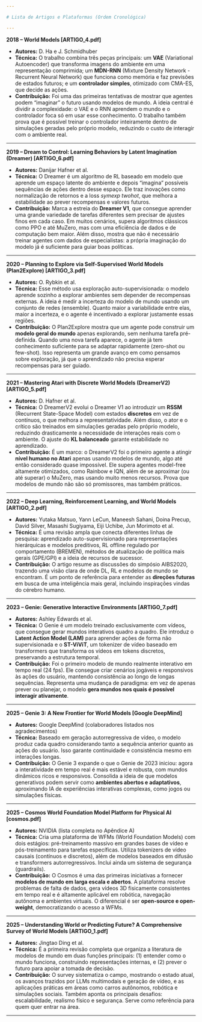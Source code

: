 ```yaml
---

# Lista de Artigos e Plataformas (Ordem Cronológica)

---
```


**2018 – World Models [ARTIGO_4.pdf]**

* **Autores:** D. Ha e J. Schmidhuber
* **Técnica:** O trabalho combina três peças principais: um **VAE** (Variational Autoencoder) que transforma imagens do ambiente em uma representação comprimida; um **MDN-RNN** (Mixture Density Network - Recurrent Neural Network) que funciona como memória e faz previsões de estados futuros; e um **controlador simples**, otimizado com CMA-ES, que decide as ações.
* **Contribuição:** Foi uma das primeiras tentativas de mostrar que agentes podem “imaginar” o futuro usando modelos de mundo. A ideia central é dividir a complexidade: o VAE e o RNN aprendem o mundo e o controlador foca só em usar esse conhecimento. O trabalho também prova que é possível treinar o controlador inteiramente dentro de simulações geradas pelo próprio modelo, reduzindo o custo de interagir com o ambiente real.

---

**2019 – Dream to Control: Learning Behaviors by Latent Imagination (Dreamer) [ARTIGO_6.pdf]**

* **Autores:** Danijar Hafner et al.
* **Técnica:** O Dreamer é um algoritmo de RL baseado em modelo que aprende um espaço latente do ambiente e depois “imagina” possíveis sequências de ações dentro desse espaço. Ele traz inovações como normalização de retornos e a loss *symexp twohot*, que melhora a estabilidade ao prever recompensas e valores futuros.
* **Contribuição:** Marca a estreia do **Dreamer V1**, que consegue aprender uma grande variedade de tarefas diferentes sem precisar de ajustes finos em cada caso. Em muitos cenários, supera algoritmos clássicos como PPO e até MuZero, mas com uma eficiência de dados e de computação bem maior. Além disso, mostra que não é necessário treinar agentes com dados de especialistas: a própria imaginação do modelo já é suficiente para guiar boas políticas.

---

**2020 – Planning to Explore via Self-Supervised World Models (Plan2Explore) [ARTIGO_3.pdf]**

* **Autores:** O. Rybkin et al.
* **Técnica:** Esse método usa exploração auto-supervisionada: o modelo aprende sozinho a explorar ambientes sem depender de recompensas externas. A ideia é medir a incerteza do modelo de mundo usando um conjunto de redes (ensemble). Quanto maior a variabilidade entre elas, maior a incerteza, e o agente é incentivado a explorar justamente essas regiões.
* **Contribuição:** O Plan2Explore mostra que um agente pode construir um **modelo geral do mundo** apenas explorando, sem nenhuma tarefa pré-definida. Quando uma nova tarefa aparece, o agente já tem conhecimento suficiente para se adaptar rapidamente (zero-shot ou few-shot). Isso representa um grande avanço em como pensamos sobre exploração, já que o aprendizado não precisa esperar recompensas para ser guiado.

---

**2021 – Mastering Atari with Discrete World Models (DreamerV2) [ARTIGO_5.pdf]**

* **Autores:** D. Hafner et al.
* **Técnica:** O DreamerV2 evolui o Dreamer V1 ao introduzir um **RSSM** (Recurrent State-Space Model) com estados **discretos** em vez de contínuos, o que melhora a representatividade. Além disso, o ator e o crítico são treinados em simulações geradas pelo próprio modelo, reduzindo drasticamente a necessidade de interações reais com o ambiente. O ajuste do **KL balanceado** garante estabilidade no aprendizado.
* **Contribuição:** É um marco: o DreamerV2 foi o primeiro agente a atingir **nível humano no Atari** apenas usando modelos de mundo, algo até então considerado quase impossível. Ele supera agentes model-free altamente otimizados, como Rainbow e IQN, além de se aproximar (ou até superar) o MuZero, mas usando muito menos recursos. Prova que modelos de mundo não são só promissores, mas também práticos.

---

**2022 – Deep Learning, Reinforcement Learning, and World Models [ARTIGO_2.pdf]**

* **Autores:** Yutaka Matsuo, Yann LeCun, Maneesh Sahani, Doina Precup, David Silver, Masashi Sugiyama, Eiji Uchibe, Jun Morimoto et al.
* **Técnica:** É uma revisão ampla que conecta diferentes linhas de pesquisa: aprendizado auto-supervisionado para representações hierárquicas e modelos preditivos, RL offline regulado por comportamento (BREMEN), métodos de atualização de política mais gerais (GPE/GPI) e a ideia de recursos de sucessor.
* **Contribuição:** O artigo resume as discussões do simpósio AIBS2020, trazendo uma visão clara de onde DL, RL e modelos de mundo se encontram. É um ponto de referência para entender as **direções futuras** em busca de uma inteligência mais geral, incluindo inspirações vindas do cérebro humano.

---

**2023 – Genie: Generative Interactive Environments [ARTIGO_7.pdf]**

* **Autores:** Ashley Edwards et al.
* **Técnica:** O Genie é um modelo treinado exclusivamente com vídeos, que consegue gerar mundos interativos quadro a quadro. Ele introduz o **Latent Action Model (LAM)** para aprender ações de forma não supervisionada e o **ST-ViViT**, um tokenizer de vídeo baseado em transformers que transforma os vídeos em tokens discretos, preservando a estrutura temporal.
* **Contribuição:** Foi o primeiro modelo de mundo realmente interativo em tempo real (24 fps). Ele consegue criar cenários jogáveis e responsivos às ações do usuário, mantendo consistência ao longo de longas sequências. Representa uma mudança de paradigma: em vez de apenas prever ou planejar, o modelo **gera mundos nos quais é possível interagir ativamente**.

---

**2025 – Genie 3: A New Frontier for World Models [Google DeepMind]**

* **Autores:** Google DeepMind (colaboradores listados nos agradecimentos)
* **Técnica:** Baseado em geração autorregressiva de vídeo, o modelo produz cada quadro considerando tanto a sequência anterior quanto as ações do usuário. Isso garante continuidade e consistência mesmo em interações longas.
* **Contribuição:** O Genie 3 expande o que o Genie de 2023 iniciou: agora a interatividade em tempo real é mais estável e robusta, com mundos dinâmicos ricos e responsivos. Consolida a ideia de que modelos generativos podem servir como **ambientes abertos e adaptativos**, aproximando IA de experiências interativas complexas, como jogos ou simulações físicas.

---

**2025 – Cosmos World Foundation Model Platform for Physical AI [cosmos.pdf]**

* **Autores:** NVIDIA (lista completa no Apêndice A)
* **Técnica:** Cria uma plataforma de WFMs (World Foundation Models) com dois estágios: pré-treinamento massivo em grandes bases de vídeo e pós-treinamento para tarefas específicas. Utiliza tokenizers de vídeo causais (contínuos e discretos), além de modelos baseados em difusão e transformers autorregressivos. Inclui ainda um sistema de segurança (guardrails).
* **Contribuição:** O Cosmos é uma das primeiras iniciativas a fornecer **modelos de mundo em larga escala e abertos**. A plataforma resolve problemas de falta de dados, gera vídeos 3D fisicamente consistentes em tempo real e é altamente aplicável em robótica, navegação autônoma e ambientes virtuais. O diferencial é ser **open-source e open-weight**, democratizando o acesso a WFMs.

---

**2025 – Understanding World or Predicting Future? A Comprehensive Survey of World Models [ARTIGO_1.pdf]**

* **Autores:** Jingtao Ding et al.
* **Técnica:** É a primeira revisão completa que organiza a literatura de modelos de mundo em duas funções principais: (1) entender como o mundo funciona, construindo representações internas, e (2) prever o futuro para apoiar a tomada de decisão.
* **Contribuição:** O survey sistematiza o campo, mostrando o estado atual, os avanços trazidos por LLMs multimodais e geração de vídeo, e as aplicações práticas em áreas como carros autônomos, robótica e simulações sociais. Também aponta os principais desafios: escalabilidade, realismo físico e segurança. Serve como referência para quem quer entrar na área.

---
